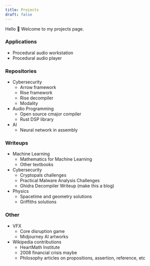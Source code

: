 ```yaml
---
title: Projects
draft: false
---
```


Hello 👋 Welcome to my projects page.

### Applications

- Procedural audio workstation
- Procedural audio player

### Repositories

- Cybersecurity
  - Arrow framework
  - Rise framework
  - Rise decompiler
  - Modality
- Audio Programming
  - Open source cmajor compiler
  - Rust DSP library
- AI
  - Neural network in assembly

### Writeups

- Machine Learning
  - Mathematics for Machine Learning
  - Other textbooks
- Cybersecurity
  - Cryptopals challenges
  - Practical Malware Analysis Challenges
  - Ghidra Decompiler Writeup (make this a blog)
- Physics
  - Spacetime and geometry solutions
  - Griffiths solutions

### Other

- VFX
  - Core disruption game
  - Midjourney AI artworks
- Wikipedia contributions
  - HeartMath Institute
  - 2008 financial crisis maybe
  - Philosophy articles on propositions, assertion, reference, etc
